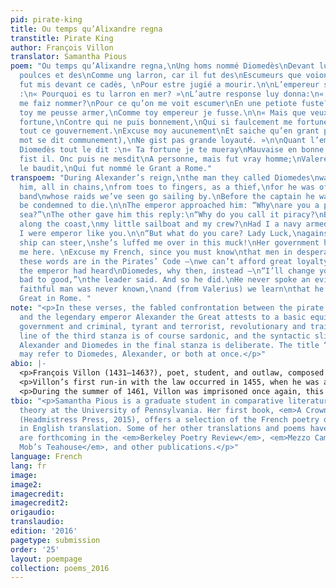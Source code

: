 ```yaml
---
pid: pirate-king
title: Ou temps qu’Alixandre regna
transtitle: Pirate King
author: François Villon
translator: Samantha Pious
poem: "Ou temps qu’Alixandre regna,\nUng homs nommé Diomedès\nDevant luy on l’amena,\nEngrillonné
  poulces et des\nComme ung larron, car il fut des\nEscumeurs que voions courir;\nSi
  fut mis devant ce cadès, \nPour estre jugié a mourir.\n\nL’empereur si l’araisonna
  :\n« Pourquoi es tu larron en mer? »\nL’autre response luy donna:\n« Pourquoi larron
  me faiz nommer?\nPour ce qu’on me voit escumer\nEn une petiote fuste?\nSe comme
  toy me peusse armer,\nComme toy empereur je fusse.\n\n« Mais que veux-tu? De ma
  fortune,\nContre qui ne puis bonnement,\nQui si faulcement me fortune,\nMe vient
  tout ce gouvernement.\nExcuse moy aucunement\nEt saiche qu’en grant povreté\n(Ce
  mot se dit communement),\nNe gist pas grande loyauté. »\n\nQuant l’empereur ot remiré\nDe
  Diomedès tout le dit :\n« Ta fortune je te mueray\nMauvaise en bonne », si luy dit.\nSi
  fist il. Onc puis ne mesdit\nA personne, mais fut vray homme;\nValere pour vray
  le baudit,\nQui fut nommé le Grant a Rome."
transpoem: "During Alexander’s reign,\nthe man they called Diomedes\nwas brought before
  him, all in chains,\nfrom toes to fingers, as a thief,\nfor he was of the outlaw
  band\nwhose raids we’ve seen go sailing by.\nBefore the captain he was brought\nto
  be condemned to die.\n\nThe emperor approached him: “Why\nare you a pirate on the
  sea?”\nThe other gave him this reply:\n“Why do you call it piracy?\nBecause we skim
  along the coast,\nmy little sailboat and my crew?\nHad I a navy armed like yours,\nthen
  I were emperor like you.\n\n“But what do you care? Lady Luck,\nagainst whom no good
  ship can steer,\nshe’s luffed me over in this muck!\nHer government has brought
  me here. \nExcuse my French, since you must know\nthat men in desperate poverty\n—
  these words are in the Pirates’ Code —\nwe can’t afford great loyalty.”\n\nBut when
  the emperor had heard\nDiomedes, why then, instead —\n“I’ll change your luck from
  bad to good,”\nthe leader said. And so he did.\nHe never spoke an evil word,\nmore
  faithful man was never known,\nand (from Valerius) we learn\nthat he was named the
  Great in Rome. "
note: "<p>In these verses, the fabled confrontation between the pirate captain Diomedes
  and the legendary emperor Alexander the Great attests to a basic equivalence between
  government and criminal, tyrant and terrorist, revolutionary and traitor. The last
  line of the third stanza is of course sardonic, and the syntactic slippage between
  Alexander and Diomedes in the final stanza is deliberate. The title “Pirate King”
  may refer to Diomedes, Alexander, or both at once.</p>"
abio: |-
  <p>François Villon (1431–1463?), poet, student, and outlaw, composed the translated verses in prison as part of his <em>Testament</em>, a poetic riff on the legal convention of a last will. Born into poverty, he was adopted and raised by a chaplain and future professor of canon law at the University of Paris, where he would receive a bachelor’s degree in 1449 and a master’s in 1452.</p>
  <p>Villon’s first run-in with the law occurred in 1455, when he was arrested for assaulting a priest in a brawl; the following year, he helped to orchestrate the theft of five hundred gold crowns from the College of Navarre. His first major work, <em>Le lais</em> (<em>The Legacy</em>), a poetic last will that prefigures the longer <em>Testament</em>, dates from around the time of this robbery. Over the next few years, during his first exile from Paris, he may have found a literary patron and legal protector in Duke Charles of Orléans, whose personal album contains three of Villon’s shorter poems.</p>
  <p>During the summer of 1461, Villon was imprisoned once again, this time at Meung-sur-Loire, where he composed the <em>Testament</em> before being liberated, along with many other prisoners, as part of a display of royal munificence by King Louis XI on his travels through the provinces. Villon’s final arrest occurred in Paris, in 1462. Condemned to hang, he appealed and was granted a commuted sentence of ten years’ banishment from the city. After January 1463, no further trace of him remained.</p>
tbio: "<p>Samantha Pious is a graduate student in comparative literature and literary
  theory at the University of Pennsylvania. Her first book, <em>A Crown of Violets</em>
  (Headmistress Press, 2015), offers a selection of the French poetry of Renée Vivien
  in English translation. Some of her other translations and poems have appeared or
  are forthcoming in the <em>Berkeley Poetry Review</em>, <em>Mezzo Cammin</em>, <em>Queen
  Mob’s Teahouse</em>, and other publications.</p>"
language: French
lang: fr
image:
image2:
imagecredit:
imagecredit2:
origaudio:
translaudio:
edition: '2016'
pagetype: submission
order: '25'
layout: poempage
collection: poems_2016
---
```

